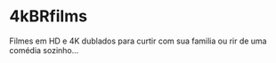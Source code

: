 # 4kBRfilms
Filmes em HD e 4K dublados para curtir com sua familia ou rir de uma comédia sozinho...
